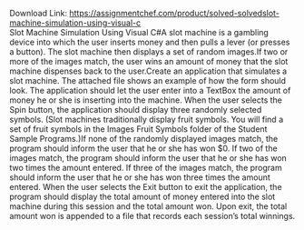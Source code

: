 Download Link: https://assignmentchef.com/product/solved-solvedslot-machine-simulation-using-visual-c
<br>
Slot Machine Simulation Using Visual C#A slot machine is a gambling device into which the user inserts money and then pulls a lever (or presses a button). The slot machine then displays a set of random images.If two or more of the images match, the user wins an amount of money that the slot machine dispenses back to the user.Create an application that simulates a slot machine. The attached file shows an example of how the form should look. The application should let the user enter into a TextBox the amount of money he or she is inserting into the machine. When the user selects the Spin button, the application should display three randomly selected symbols. (Slot machines traditionally display fruit symbols. You will find a set of fruit symbols in the Images  Fruit Symbols folder of the Student Sample Programs.)If none of the randomly displayed images match, the program should inform the user that he or she has won $0. If two of the images match, the program should inform the user that he or she has won two times the amount entered. If three of the images match, the program should inform the user that he or she has won three times the amount entered. When the user selects the Exit button to exit the application, the program should display the total amount of money entered into the slot machine during this session and the total amount won. Upon exit, the total amount won is appended to a file that records each session’s total winnings.